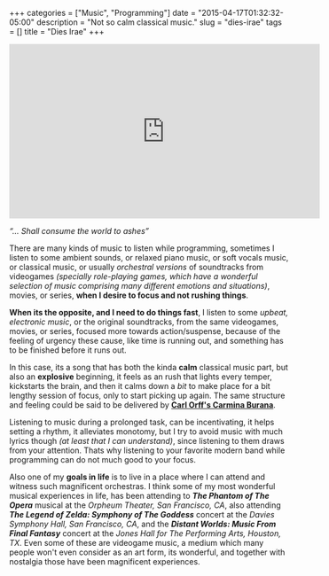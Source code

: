 +++
categories = ["Music", "Programming"]
date = "2015-04-17T01:32:32-05:00"
description = "Not so calm classical music."
slug = "dies-irae"
tags = []
title = "Dies Irae"
+++

<iframe width="560" height="315" src="https://www.youtube.com/embed/hO1pn6D-t4M" frameborder="0" allowfullscreen></iframe>

*“… Shall consume the world to ashes”*

There are many kinds of music to listen while programming, sometimes I listen to some ambient sounds, or relaxed piano music, or soft vocals music, or classical music, or usually *orchestral versions* of soundtracks from videogames _(specially role-playing games, which have a wonderful selection of music comprising many different emotions and situations)_, movies, or series, **when I desire to focus and not rushing things**.

**When its the opposite, and I need to do things fast**, I listen to some *upbeat, electronic music*, or the original soundtracks, from the same videogames, movies, or series, focused more towards action/suspense, because of the feeling of urgency these cause, like time is running out, and something has to be finished before it runs out.

In this case, its a song that has both the kinda **calm** classical music part, but also an **explosive** beginning, it feels as an rush that lights every temper, kickstarts the brain, and then it calms down a *bit* to make place for a bit lengthy session of focus, only to start picking up again. The same structure and feeling could be said to be delivered by [**Carl Orff's Carmina Burana**](https://www.youtube.com/watch?v=rHBG_FeITBY).

Listening to music during a prolonged task, can be incentivating, it helps setting a rhythm, it alleviates monotomy, but I try to avoid music with much lyrics though *(at least that I can understand)*, since listening to them draws from your attention. Thats why listening to your favorite modern band while programming can do not much good to your focus.

Also one of my **goals in life** is to live in a place where I can attend and witness such magnificent orchestras. I think some of my most wonderful musical experiences in life, has been attending to _**The Phantom of The Opera**_ musical at the _Orpheum Theater, San Francisco, CA_, also attending _**The Legend of Zelda: Symphony of The Goddess**_ concert at the _Davies Symphony Hall, San Francisco, CA_, and the _**Distant Worlds: Music From Final Fantasy**_ concert at the _Jones Hall for The Performing Arts, Houston, TX_. Even some of these are videogame music, a medium which many people won't even consider as an art form, its wonderful, and together with nostalgia those have been magnificent experiences.